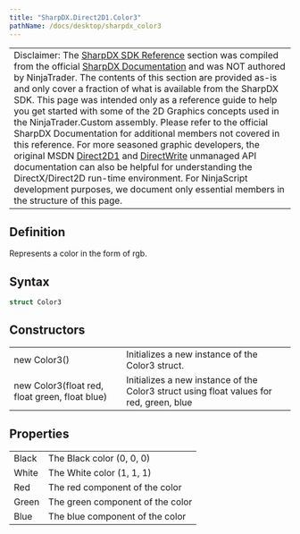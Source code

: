 ```yaml
---
title: "SharpDX.Direct2D1.Color3"
pathName: /docs/desktop/sharpdx_color3
---
```


|  |
| --- |
| Disclaimer: The [SharpDX SDK Reference](/docs/desktop/sharpdx_sdk_reference) section was compiled from the official [SharpDX Documentation](http://sharpdx.org/) and was NOT authored by NinjaTrader. The contents of this section are provided as-is and only cover a fraction of what is available from the SharpDX SDK. This page was intended only as a reference guide to help you get started with some of the 2D Graphics concepts used in the NinjaTrader.Custom assembly. Please refer to the official SharpDX Documentation for additional members not covered in this reference. For more seasoned graphic developers, the original MSDN [Direct2D1](https://msdn.microsoft.com/en-us/library/windows/desktop/dd370990.aspx) and [DirectWrite](https://msdn.microsoft.com/en-us/library/windows/desktop/dd368038.aspx) unmanaged API documentation can also be helpful for understanding the DirectX/Direct2D run-time environment. For NinjaScript development purposes, we document only essential members in the structure of this page. |

## Definition

Represents a color in the form of rgb.

## Syntax

```csharp
struct Color3
```

## Constructors

|  |  |
| --- | --- |
| new Color3() | Initializes a new instance of the Color3 struct. |
| new Color3(float red, float green, float blue) | Initializes a new instance of the Color3 struct using float values for red, green, blue |

## Properties

|  |  |
| --- | --- |
| Black | The Black color (0, 0, 0) |
| White | The White color (1, 1, 1) |
| Red | The red component of the color |
| Green | The green component of the color |
| Blue | The blue component of the color |
